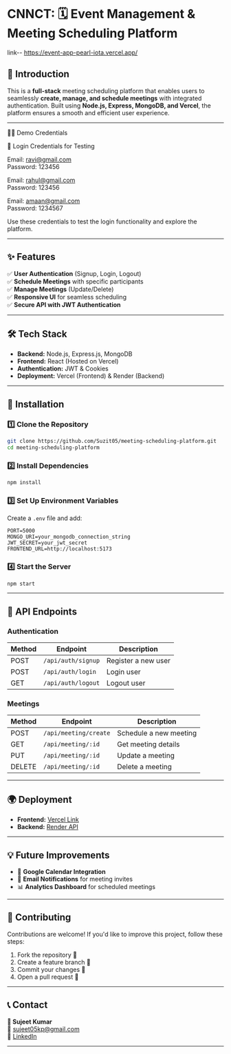 

# CNNCT: 🗓️ Event Management & Meeting Scheduling Platform  

link--      https://event-app-pearl-iota.vercel.app/

## 🚀 Introduction  
This is a **full-stack** meeting scheduling platform that enables users to seamlessly **create, manage, and schedule meetings** with integrated authentication. Built using **Node.js, Express, MongoDB, and Vercel**, the platform ensures a smooth and efficient user experience.  


----


🧑‍💻 Demo Credentials

🔹 Login Credentials for Testing

Email: ravi@gmail.com  
Password: 123456  


Email: rahul@gmail.com  
Password: 123456  


Email: amaan@gmail.com  
Password: 1234567

Use these credentials to test the login functionality and explore the platform.

----



## ✨ Features  
✅ **User Authentication** (Signup, Login, Logout)  
✅ **Schedule Meetings** with specific participants  
✅ **Manage Meetings** (Update/Delete)  
✅ **Responsive UI** for seamless scheduling  
✅ **Secure API with JWT Authentication**  

---

## 🛠️ Tech Stack  
- **Backend:** Node.js, Express.js, MongoDB  
- **Frontend:** React (Hosted on Vercel)  
- **Authentication:** JWT & Cookies  
- **Deployment:** Vercel (Frontend) & Render (Backend)  

---

## 📌 Installation  

### 1️⃣ Clone the Repository  
```bash
git clone https://github.com/Suzit05/meeting-scheduling-platform.git
cd meeting-scheduling-platform
```

### 2️⃣ Install Dependencies  
```bash
npm install
```

### 3️⃣ Set Up Environment Variables  
Create a `.env` file and add:  
```env
PORT=5000
MONGO_URI=your_mongodb_connection_string
JWT_SECRET=your_jwt_secret
FRONTEND_URL=http://localhost:5173
```

### 4️⃣ Start the Server  
```bash
npm start
```

---

## 🔗 API Endpoints  

### **Authentication**  
| Method | Endpoint | Description |
|--------|---------|-------------|
| POST | `/api/auth/signup` | Register a new user |
| POST | `/api/auth/login` | Login user |
| GET | `/api/auth/logout` | Logout user |

### **Meetings**  
| Method | Endpoint | Description |
|--------|---------|-------------|
| POST | `/api/meeting/create` | Schedule a new meeting |
| GET | `/api/meeting/:id` | Get meeting details |
| PUT | `/api/meeting/:id` | Update a meeting |
| DELETE | `/api/meeting/:id` | Delete a meeting |

---

## 🌍 Deployment  
- **Frontend:** [Vercel Link]((https://event-app-pearl-iota.vercel.app/))  
- **Backend:** [Render API](https://event-app-9djv.onrender.com)  

---

## 💡 Future Improvements  
- 📆 **Google Calendar Integration**  
- 📩 **Email Notifications** for meeting invites  
- 📊 **Analytics Dashboard** for scheduled meetings  

---

## 🎯 Contributing  
Contributions are welcome! If you'd like to improve this project, follow these steps:  
1. Fork the repository 🍴  
2. Create a feature branch 🌱  
3. Commit your changes 📝  
4. Open a pull request 🚀  

---

## 📞 Contact  
**👤 Sujeet Kumar**  
📧 [sujeet05kp@gmail.com](mailto:sujeet05kp@gmail.com)  
🔗 [LinkedIn](https://www.linkedin.com/in/sujeet05kp)  

---

